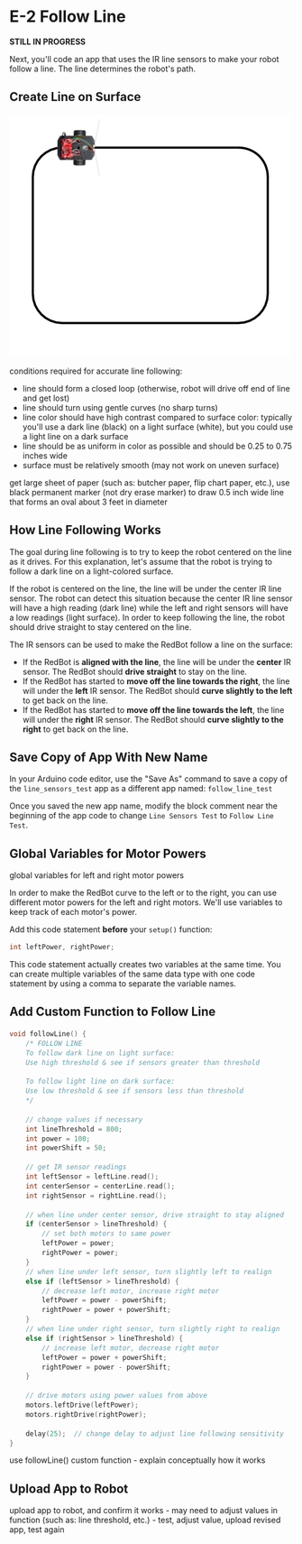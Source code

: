 # E-2 Follow Line

**STILL IN PROGRESS**

Next, you'll code an app that uses the IR line sensors to make your robot follow a line. The line determines the robot's path.

## Create Line on Surface

![](../../.gitbook/assets/follow-line-diagram.png)

conditions required for accurate line following:

* line should form a closed loop \(otherwise, robot will drive off end of line and get lost\)
* line should turn using gentle curves \(no sharp turns\)
* line color should have high contrast compared to surface color:  typically you'll use a dark line \(black\) on a light surface \(white\), but you could use a light line on a dark surface
* line should be as uniform in color as possible and should be 0.25 to 0.75 inches wide
* surface must be relatively smooth \(may not work on uneven surface\)

get large sheet of paper \(such as: butcher paper, flip chart paper, etc.\), use black permanent marker \(not dry erase marker\) to draw 0.5 inch wide line that forms an oval about 3 feet in diameter

## How Line Following Works

The goal during line following is to try to keep the robot centered on the line as it drives. For this explanation, let's assume that the robot is trying to follow a dark line on a light-colored surface.

If the robot is centered on the line, the line will be under the center IR line sensor. The robot can detect this situation because the center IR line sensor will have a high reading \(dark line\) while the left and right sensors will have a low readings \(light surface\).  In order to keep following the line, the robot should drive straight to stay centered on the line.

The IR sensors can be used to make the RedBot follow a line on the surface:

* If the RedBot is **aligned with the line**, the line will be under the **center** IR sensor. The RedBot should **drive straight** to stay on the line.
* If the RedBot has started to **move off the line towards the right**, the line will under the **left** IR sensor. The RedBot should **curve slightly to the left** to get back on the line.
* If the RedBot has started to **move off the line towards the left**, the line will under the **right** IR sensor. The RedBot should **curve slightly to the right** to get back on the line.

## Save Copy of App With New Name <a id="save-copy-of-app-with-new-name"></a>

In your Arduino code editor, use the "Save As" command to save a copy of the `line_sensors_test` app as a different app named: `follow_line_test`

Once you saved the new app name, modify the block comment near the beginning of the app code to change `Line Sensors Test` to `Follow Line Test`.

## Global Variables for Motor Powers

global variables for left and right motor powers



In order to make the RedBot curve to the left or to the right, you can use different motor powers for the left and right motors. We'll use variables to keep track of each motor's power.

Add this code statement **before** your `setup()` function:

```cpp
int leftPower, rightPower;
```

This code statement actually creates two variables at the same time. You can create multiple variables of the same data type with one code statement by using a comma to separate the variable names.

## Add Custom Function to Follow Line

```cpp
void followLine() {
    /* FOLLOW LINE
    To follow dark line on light surface:
    Use high threshold & see if sensors greater than threshold

    To follow light line on dark surface:
    Use low threshold & see if sensors less than threshold
    */

    // change values if necessary
    int lineThreshold = 800;
    int power = 100;
    int powerShift = 50;

    // get IR sensor readings
    int leftSensor = leftLine.read();
    int centerSensor = centerLine.read();
    int rightSensor = rightLine.read();

    // when line under center sensor, drive straight to stay aligned
    if (centerSensor > lineThreshold) {
        // set both motors to same power
        leftPower = power;
        rightPower = power;
    }
    // when line under left sensor, turn slightly left to realign
    else if (leftSensor > lineThreshold) {
        // decrease left motor, increase right motor
        leftPower = power - powerShift;
        rightPower = power + powerShift;
    } 
    // when line under right sensor, turn slightly right to realign
    else if (rightSensor > lineThreshold) {
        // increase left motor, decrease right motor
        leftPower = power + powerShift;
        rightPower = power - powerShift;
    }

    // drive motors using power values from above
    motors.leftDrive(leftPower);
    motors.rightDrive(rightPower);

    delay(25);  // change delay to adjust line following sensitivity    
}
```

use followLine\(\) custom function - explain conceptually how it works

## Upload App to Robot

upload app to robot, and confirm it works - may need to adjust values in function \(such as: line threshold, etc.\) - test, adjust value, upload revised app, test again

